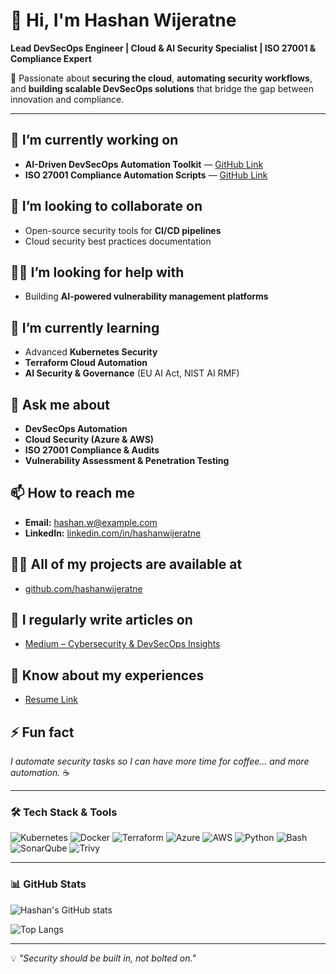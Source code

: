 # 👋 Hi, I'm Hashan Wijeratne  

**Lead DevSecOps Engineer | Cloud & AI Security Specialist | ISO 27001 & Compliance Expert**  

🚀 Passionate about **securing the cloud**, **automating security workflows**, and **building scalable DevSecOps solutions** that bridge the gap between innovation and compliance.  

---

## 🔭 I’m currently working on
- **AI-Driven DevSecOps Automation Toolkit** — [GitHub Link](https://github.com/)
- **ISO 27001 Compliance Automation Scripts** — [GitHub Link](https://github.com/)

## 🤝 I’m looking to collaborate on
- Open-source security tools for **CI/CD pipelines**
- Cloud security best practices documentation

## 🙋‍♂️ I’m looking for help with
- Building **AI-powered vulnerability management platforms**

## 🌱 I’m currently learning
- Advanced **Kubernetes Security**
- **Terraform Cloud Automation**
- **AI Security & Governance** (EU AI Act, NIST AI RMF)

## 💬 Ask me about
- **DevSecOps Automation**
- **Cloud Security (Azure & AWS)**
- **ISO 27001 Compliance & Audits**
- **Vulnerability Assessment & Penetration Testing**

## 📫 How to reach me
- **Email:** hashan.w@example.com  
- **LinkedIn:** [linkedin.com/in/hashanwijeratne](https://linkedin.com/in/hashanwijeratne)  

## 👨‍💻 All of my projects are available at
- [github.com/hashanwijeratne](https://github.com/)

## 📝 I regularly write articles on
- [Medium – Cybersecurity & DevSecOps Insights](https://medium.com/)

## 📄 Know about my experiences
- [Resume Link](https://your-resume-link.com)

## ⚡ Fun fact
*I automate security tasks so I can have more time for coffee… and more automation.* ☕  

---

### 🛠 Tech Stack & Tools
![Kubernetes](https://img.shields.io/badge/-Kubernetes-326CE5?logo=kubernetes&logoColor=white)
![Docker](https://img.shields.io/badge/-Docker-2496ED?logo=docker&logoColor=white)
![Terraform](https://img.shields.io/badge/-Terraform-623CE4?logo=terraform&logoColor=white)
![Azure](https://img.shields.io/badge/-Azure-0078D4?logo=microsoft-azure&logoColor=white)
![AWS](https://img.shields.io/badge/-AWS-232F3E?logo=amazon-aws&logoColor=white)
![Python](https://img.shields.io/badge/-Python-3776AB?logo=python&logoColor=white)
![Bash](https://img.shields.io/badge/-Bash-4EAA25?logo=gnu-bash&logoColor=white)
![SonarQube](https://img.shields.io/badge/-SonarQube-4E9BCD?logo=sonarqube&logoColor=white)
![Trivy](https://img.shields.io/badge/-Trivy-1904DA?logo=aqua&logoColor=white)

---

### 📊 GitHub Stats
![Hashan's GitHub stats](https://github-readme-stats.vercel.app/api?username=hashanwijeratne&show_icons=true&theme=tokyonight)

![Top Langs](https://github-readme-stats.vercel.app/api/top-langs/?username=hashanwijeratne&layout=compact&theme=tokyonight)

---

💡 *"Security should be built in, not bolted on."*

